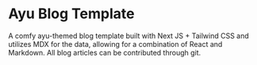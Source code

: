 # Ayu Blog Template

A comfy ayu-themed blog template built with Next JS + Tailwind CSS and utilizes MDX for the data, allowing for a combination of React and Markdown. All blog articles can be contributed through git.

